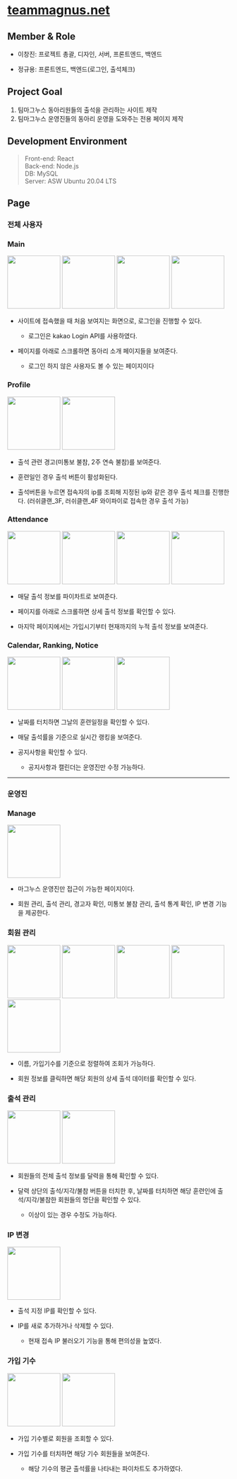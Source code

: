 # [teammagnus.net](https://teammagnus.net)
 

## Member & Role
* 이창진: 프로젝트 총괄, 디자인, 서버, 프론트엔드, 백엔드

* 정규용: 프론트엔드, 백엔드(로그인, 출석체크)

## Project Goal
1. 팀마그누스 동아리원들의 출석을 관리하는 사이트 제작
2. 팀마그누스 운영진들의 동아리 운영을 도와주는 전용 페이지 제작

## Development Environment
>Front-end: React<br/>
>Back-end: Node.js<br/>
>DB: MySQL<br/>
>Server: ASW Ubuntu 20.04 LTS

## Page

### 전체 사용자

### Main
<div>
<img width="120px" src="https://user-images.githubusercontent.com/84197474/198031102-0cd39cce-5f1b-4d42-bfb7-58b83e46a69a.png">
<img width="120px" src="https://user-images.githubusercontent.com/84197474/198031438-50fc2b78-8181-4b38-86c8-ec24a448d9a7.png">
<img width="120px" src="https://user-images.githubusercontent.com/84197474/198031538-f8be467c-ee59-4330-a296-f9f1c4a6f7d4.png">
<img width="120px" src="https://user-images.githubusercontent.com/84197474/198031609-81984adb-8a7d-4344-8761-1693a57bbba1.png">
<div>

* 사이트에 접속했을 때 처음 보여지는 화면으로, 로그인을 진행할 수 있다.
	* 로그인은 kakao Login API를 사용하였다.

* 페이지를 아래로 스크롤하면 동아리 소개 페이지들을 보여준다.
	* 로그인 하지 않은 사용자도 볼 수 있는 페이지이다



### Profile
<div>
<img width="120px" src="https://user-images.githubusercontent.com/84197474/198034592-51cf45de-d0d0-4bb8-bb5b-b76d9e544ce0.png">
<img width="120px" src="https://user-images.githubusercontent.com/84197474/198034602-4d717643-33f7-4d32-9ce8-85a6ad59d101.png">
<div>

* 출석 관련 경고(미통보 불참, 2주 연속 불참)를 보여준다.

* 훈련일인 경우 출석 버튼이 활성화된다.

* 출석버튼을 누르면 접속자의 ip를 조회해 지정된 ip와 같은 경우 출석 체크를 진행한다. (러쉬클랜_3F, 러쉬클랜_4F 와이파이로 접속한 경우 출석 가능)



### Attendance
<div>
<img width="120px" src="https://user-images.githubusercontent.com/84197474/198036533-adea3438-b715-4854-918f-74edce7bb398.png">
<img width="120px" src="https://user-images.githubusercontent.com/84197474/198036561-40b48afd-da63-4add-a27a-d74e1a52315c.png">
<img width="120px" src="https://user-images.githubusercontent.com/84197474/198036575-3a1d7acf-2562-43a4-93dc-7b0b6cd04e7f.png">
<img width="120px" src="https://user-images.githubusercontent.com/84197474/198036593-57d7dc73-63dc-4eaa-8ddf-79cc10199c30.png">
<div>

* 매달 출석 정보를 파이차트로 보여준다.

* 페이지를 아래로 스크롤하면 상세 출석 정보를 확인할 수 있다.

* 마지막 페이지에서는 가입시기부터 현재까지의 누적 출석 정보를 보여준다.



### Calendar, Ranking, Notice
<div>
<img width="120px" src="https://user-images.githubusercontent.com/84197474/198037566-35169bd7-3bfd-4c5f-935b-08201eb090ce.png">
<img width="120px" src="https://user-images.githubusercontent.com/84197474/198037878-d5853293-206b-4210-8863-9c17558bc0d4.png">
<img width="120px" src="https://user-images.githubusercontent.com/84197474/198038642-992898fb-49f8-407d-a693-80486e334066.png">
<div>

* 날짜를 터치하면 그날의 훈련일정을 확인할 수 있다.

* 매달 출석률을 기준으로 실시간 랭킹을 보여준다.

* 공지사항을 확인할 수 있다. 
	* 공지사항과 캘린더는 운영진만 수정 가능하다.


---

### 운영진

### Manage
<div>
<img width="120px" src="https://user-images.githubusercontent.com/84197474/198039766-804d9483-700c-4409-99a4-f4f81402478b.png">
<div>

* 마그누스 운영진만 접근이 가능한 페이지이다.

* 회원 관리, 출석 관리, 경고자 확인, 미통보 불참 관리, 출석 통계 확인, IP 변경 기능을 제공한다. 



### 회원 관리
<div>
<img width="120px" src="https://user-images.githubusercontent.com/84197474/198040417-8e497290-968f-443d-afac-c30d0bef29b3.png">
<img width="120px" src="https://user-images.githubusercontent.com/84197474/198041148-ff365379-81c2-434b-a0c1-0030abd1926a.png">
<img width="120px" src="https://user-images.githubusercontent.com/84197474/198040425-7e59db38-fc70-4170-912e-8e41f977c3a2.png">
<img width="120px" src="https://user-images.githubusercontent.com/84197474/198351298-5e65510d-6f5e-4204-ad12-9dfec83bc705.png">
<img width="120px" src="https://user-images.githubusercontent.com/84197474/198351293-d51e84d3-8d1b-4d79-96d7-898a63be34bc.png">
<div>

* 이름, 가입기수를 기준으로 정렬하여 조회가 가능하다.

* 회원 정보를 클릭하면 해당 회원의 상세 출석 데이터를 확인할 수 있다.



### 출석 관리
<div>
<img width="120px" src="https://user-images.githubusercontent.com/84197474/198042127-c2eddd01-7216-453c-ba80-8c27d424c237.png">
<img width="120px" src="https://user-images.githubusercontent.com/84197474/198042137-b5fe66f4-8281-42ec-89ea-39bded9f0495.png">
<div>

* 회원들의 전체 출석 정보를 달력을 통해 확인할 수 있다.

* 달력 상단의 출석/지각/불참 버튼을 터치한 후, 날짜를 터치하면 해당 훈련인에 출석/지각/불참한 회원들의 명단을 확인할 수 있다.
	* 이상이 있는 경우 수정도 가능하다.



### IP 변경
<div>
<img width="120px" src="https://user-images.githubusercontent.com/84197474/198043263-a9ea6319-c92d-4d8e-b68b-b35e69f8b254.png">
<div>

* 출석 지정 IP를 확인할 수 있다. 

* IP를 새로 추가하거나 삭제할 수 있다.
	* 현재 접속 IP 불러오기 기능을 통해 편의성을 높였다.


### 가입 기수
<div>
<img width="120px" src="https://user-images.githubusercontent.com/84197474/198350497-f3b4dd3c-6f93-4dcf-80d2-375d01f6969c.png">
<img width="120px" src="https://user-images.githubusercontent.com/84197474/198350487-cc46baf3-8748-4b5b-b8a5-d5291cac5973.png">
<div>

* 가입 기수별로 회원을 조회할 수 있다. 

* 가입 기수를 터치하면 해당 기수 회원들을 보여준다.
	* 해당 기수의 평균 출석률을 나타내는 파이차트도 추가하였다.


